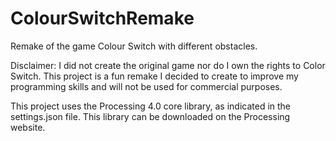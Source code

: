 # ColourSwitchRemake
Remake of the game Colour Switch with different obstacles.

Disclaimer: I did not create the original game nor do I own the rights to Color Switch. This project is a fun remake I decided to create to improve my programming skills and will not be used for commercial purposes.

This project uses the Processing 4.0 core library, as indicated in the settings.json file. This library can be downloaded on the Processing website.
